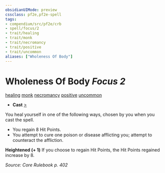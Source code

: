 ```yaml
---
obsidianUIMode: preview
cssclass: pf2e,pf2e-spell
tags:
- compendium/src/pf2e/crb
- spell/focus/2
- trait/healing
- trait/monk
- trait/necromancy
- trait/positive
- trait/uncommon
aliases: ["Wholeness Of Body"]
---
```

# Wholeness Of Body *Focus 2*   
[healing](../../rules/traits/healing.md)  [monk](../../rules/traits/monk.md)  [necromancy](../../rules/traits/necromancy.md)  [positive](../../rules/traits/positive.md)  [uncommon](../../rules/traits/uncommon.md)  

- **Cast** [>](../../rules/core-rulebook/chapter-9-playing-the-game.md#Actions "Single Action") 

You heal yourself in one of the following ways, chosen by you when you cast the spell.

- You regain 8 Hit Points.
- You attempt to cure one poison or disease afflicting you; attempt to counteract the affliction.

**Heightened (+ 1)** If you choose to regain Hit Points, the Hit Points regained increase by 8.

*Source: Core Rulebook p. 402*